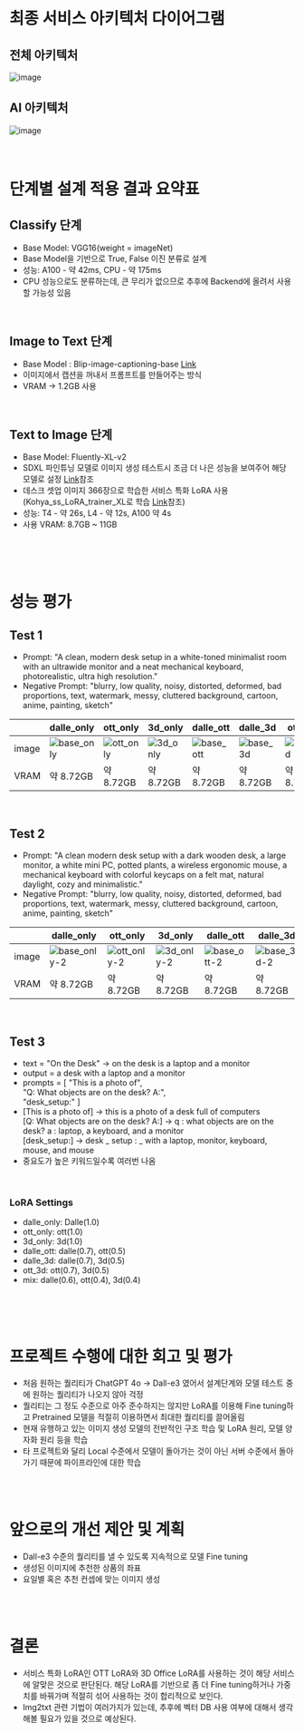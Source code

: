 # 최종 서비스 아키텍처 다이어그램
## 전체 아키텍처
![image](https://github.com/user-attachments/assets/e06040a8-878b-4156-a48a-7c7fd8c34346)
<br/>
## AI 아키텍처
![image](https://github.com/user-attachments/assets/3b501e22-f05c-4ad9-806f-5598d79da9e9)
<br/>
<br/>
<br/>

# 단계별 설계 적용 결과 요약표
## Classify 단계
- Base Model: VGG16(weight = imageNet)
- Base Model을 기반으로 True, False 이진 분류로 설계
- 성능: A100 - 약 42ms, CPU - 약 175ms
- CPU 성능으로도 분류하는데, 큰 무리가 없으므로 추후에 Backend에 올려서 사용할 가능성 있음
<br/>

## Image to Text 단계
- Base Model : Blip-image-captioning-base [Link](https://huggingface.co/Salesforce/blip-image-captioning-base)
- 이미지에서 캡션을 꺼내서 프롬프트를 만들어주는 방식
- VRAM -> 1.2GB 사용
<br/>

## Text to Image 단계
- Base Model: Fluently-XL-v2
- SDXL 파인튜닝 모델로 이미지 생성 테스트시 조금 더 나은 성능을 보여주어 해당 모델로 설정 [Link](https://huggingface.co/fluently/Fluently-XL-v2)참조
- 데스크 셋업 이미지 366장으로 학습한 서비스 특화 LoRA 사용 (Kohya_ss_LoRA_trainer_XL로 학습 [Link](https://github.com/Linaqruf/kohya-trainer)참조)
- 성능: T4 - 약 26s, L4 - 약 12s, A100 약 4s
- 사용 VRAM: 8.7GB ~ 11GB
<br/>
<br/>
<br/>

# 성능 평가

## Test 1
- Prompt: "A clean, modern desk setup in a white-toned minimalist room with an ultrawide monitor and a neat mechanical keyboard, photorealistic, ultra high resolution."
- Negative Prompt: "blurry, low quality, noisy, distorted, deformed, bad proportions, text, watermark, messy, cluttered background, cartoon, anime, painting, sketch"

||dalle_only|ott_only|3d_only|dalle_ott|dalle_3d|ott_3d|mix|
|--|--|--|--|--|--|--|--|
|image|![base_only](https://github.com/user-attachments/assets/9a2d9b5f-cffb-462b-88f5-9efc563c22a3)|![ott_only](https://github.com/user-attachments/assets/07a760a2-750b-41ca-8f66-83ffd85bb133)|![3d_only](https://github.com/user-attachments/assets/97c1ba1a-ec96-42b1-b128-cbe300768e95)|![base_ott](https://github.com/user-attachments/assets/4352ee80-1994-44db-833a-49d29d16b3fa)|![base_3d](https://github.com/user-attachments/assets/6b364db9-67db-41c6-9d14-774523614d95)|![ott_3d](https://github.com/user-attachments/assets/1917ad75-6a0b-48f3-820b-d5d06aba276e)|![mix](https://github.com/user-attachments/assets/61f04444-b9a1-495a-8f92-8c590ca3065c)|
|VRAM|약 8.72GB|약 8.72GB|약 8.72GB|약 8.72GB|약 8.72GB|약 8.72GB|약 8.72GB|
<br/>

## Test 2
- Prompt: "A clean modern desk setup with a dark wooden desk, a large monitor, a white mini PC, potted plants, a wireless ergonomic mouse, a mechanical keyboard with colorful keycaps on a felt mat, natural daylight, cozy and minimalistic."
- Negative Prompt: "blurry, low quality, noisy, distorted, deformed, bad proportions, text, watermark, messy, cluttered background, cartoon, anime, painting, sketch"

||dalle_only|ott_only|3d_only|dalle_ott|dalle_3d|ott_3d|mix|
|--|--|--|--|--|--|--|--|
|image|![base_only-2](https://github.com/user-attachments/assets/ea7822ca-9f79-4b4d-b7c6-f2b770d4f81e)|![ott_only-2](https://github.com/user-attachments/assets/f0a825ba-22aa-44a4-b893-5efec790a4db)|![3d_only-2](https://github.com/user-attachments/assets/3b1ecd56-a627-4660-a430-0f7dffc9ed9c)|![base_ott-2](https://github.com/user-attachments/assets/bea3f1b1-112f-490e-8acd-21900c406141)|![base_3d-2](https://github.com/user-attachments/assets/0cca8ceb-09c6-4b12-9db8-0be0c4b5b278)|![ott_3d-2](https://github.com/user-attachments/assets/29aaaa95-9235-465d-b755-0a97ad967749)|![mix-2](https://github.com/user-attachments/assets/5b773d33-16fa-4c20-aded-45eb657b6e20)|
|VRAM|약 8.72GB|약 8.72GB|약 8.72GB|약 8.72GB|약 8.72GB|약 8.72GB|약 8.72GB|
<br/>

## Test 3
- text = "On the Desk" -> on the desk is a laptop and a monitor
- output = a desk with a laptop and a monitor
- prompts = [
    "This is a photo of",<br/> 
    "Q: What objects are on the desk? A:",<br/> 
    "desk_setup:"
]
- [This is a photo of] → this is a photo of a desk full of computers
<br/> [Q: What objects are on the desk? A:] → q : what objects are on the desk? a : laptop, a keyboard, and a monitor
<br/> [desk_setup:] → desk _ setup : _ with a laptop, monitor, keyboard, mouse, and mouse
- 중요도가 높은 키워드일수록 여러번 나옴
<br/>


### LoRA Settings
- dalle_only: Dalle(1.0)
- ott_only: ott(1.0)
- 3d_only: 3d(1.0)
- dalle_ott: dalle(0.7), ott(0.5)
- dalle_3d: dalle(0.7), 3d(0.5)
- ott_3d: ott(0.7), 3d(0.5)
- mix: dalle(0.6), ott(0.4), 3d(0.4)
<br/>
<br/>
<br/>

# 프로젝트 수행에 대한 회고 및 평가
- 처음 원하는 퀄리티가 ChatGPT 4o → Dall-e3 였어서 설계단계와 모델 테스트 중에 원하는 퀄리티가 나오지 않아 걱정
- 퀄리티는 그 정도 수준으로 아주 준수하지는 않지만 LoRA를 이용해 Fine tuning하고 Pretrained 모델을 적절히 이용하면서 최대한 퀄리티를 끌어올림
- 현재 유행하고 있는 이미지 생성 모델의 전반적인 구조 학습 및 LoRA 원리, 모델 양자화 원리 등을 학습
- 타 프로젝트와 달리 Local 수준에서 모델이 돌아가는 것이 아닌 서버 수준에서 돌아가기 때문에 파이프라인에 대한 학습
<br/>
<br/>

# 앞으로의 개선 제안 및 계획
- Dall-e3 수준의 퀄리티를 낼 수 있도록 지속적으로 모델 Fine tuning
- 생성된 이미지에 추천한 상품의 좌표
- 요일별 혹은 추천 컨셉에 맞는 이미지 생성
<br/>
<br/>

# 결론
- 서비스 특화 LoRA인 OTT LoRA와 3D Office LoRA를 사용하는 것이 해당 서비스에 알맞은 것으로 판단된다. 해당 LoRA를 기반으로 좀 더 Fine tuning하거나 가중치를 바꿔가며 적절히 섞어 사용하는 것이 합리적으로 보인다.
- Img2txt 관련 기법이 여러가지가 있는데, 추후에 벡터 DB 사용 여부에 대해서 생각해볼 필요가 있을 것으로 예상된다.